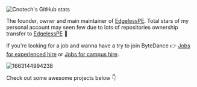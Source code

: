 ![Cnotech's GitHub stats](https://github-readme-stats.vercel.app/api?username=Cnotech&show_icons=true)

The founder, owner and main maintainer of [EdgelessPE](https://github.com/EdgelessPE). Total stars of my personal account may seen few due to lots of repositories ownership transfer to [EdgelessPE](https://github.com/EdgelessPE) 💨

If you're looking for a job and wanna have a try to join ByteDance 👉 [Jobs for experienced hire](https://job.toutiao.com/s/6ULydyP) or [Jobs for campus hire](https://jobs.toutiao.com/s/6ULk2Bb).

![1663144994238](https://user-images.githubusercontent.com/53827731/190321966-10442f60-085a-4685-9041-4633faae1522.jpg)


Check out some awesome projects below 👇
